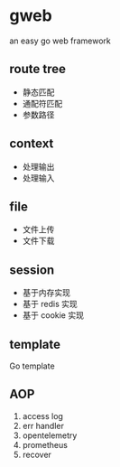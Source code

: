 # gweb
an easy go web framework

## route tree
- 静态匹配
- 通配符匹配
- 参数路径

## context
- 处理输出
- 处理输入

## file
- 文件上传
- 文件下载

## session
- 基于内存实现
- 基于 redis 实现
- 基于 cookie 实现

## template
Go template

## AOP
1. access log
2. err handler
3. opentelemetry
4. prometheus
5. recover